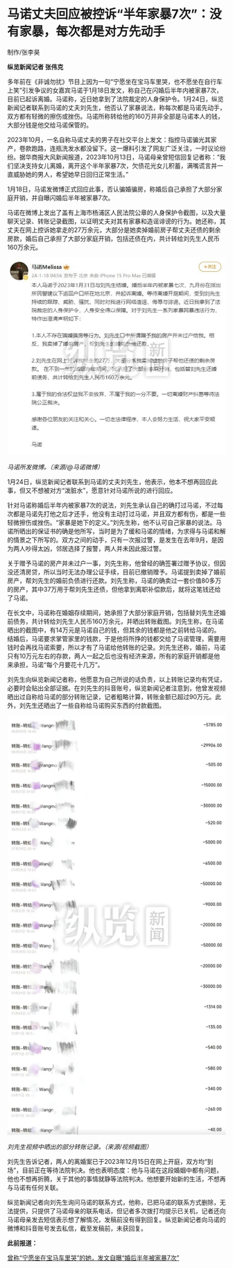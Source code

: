 # 马诺丈夫回应被控诉“半年家暴7次”：没有家暴，每次都是对方先动手

制作/张李昊

**纵览新闻记者 张伟克**

多年前在《非诚勿扰》节目上因为一句“宁愿坐在宝马车里哭，也不愿坐在自行车上笑”引发争议的女嘉宾马诺于1月18日发文，称自己在闪婚后半年内被家暴7次，目前已起诉离婚。马诺称，近日她拿到了法院裁定的人身保护令。1月24日，纵览新闻记者联系到马诺的丈夫刘先生，他否认了家暴说法，称每次都是马诺先动手，双方都有轻微的擦伤或挫伤。马诺所称转给他的160万并非全部是马诺本人的钱，大部分钱是他交给马诺保管的。

2023年10月，一名自称马诺丈夫的男子在社交平台上发文：指控马诺骗光其家产，卷款跑路，连瓶洗发水都没留下。这一爆料引发了网友广泛关注，一时议论纷纷。据华商报大风新闻报道，2023年10月13日，马诺母亲曾短信回复记者称：“我们坚决支持女儿离婚，离开这个半年家暴7次，欠债花光女儿积蓄，满嘴谎言并一直威胁她的男人，希望她早日回归正常生活。”

1月18日，马诺发微博正式回应此事，否认骗婚骗房，称婚后自己承担了大部分家庭开销，并自曝闪婚后半年被家暴7次。

马诺在微博上发出了盖有上海市杨浦区人民法院公章的人身保护令截图，以及大量聊天记录、转账记录截图，以证明丈夫对其有家暴和造谣诽谤的行为。她还称，其丈夫在网上控诉她拿走的27万余元，大部分是她卖掉婚前房子帮丈夫还债的剩余房款，婚后自己承担了大部分家庭开销，包括还债在内，共计转给刘先生人民币160万余元。

![70a1452b77431e812788a1f591282d2c.jpg](https://raw.githubusercontent.com/qqhsx/qqnews_image/main/2024/01/24/马诺丈夫回应被控诉“半年家暴7次”：没有家暴，每次都是对方先动手/70a1452b77431e812788a1f591282d2c.jpg)

 _马诺所发微博。（来源/@马诺微博）_

1月24日，纵览新闻记者联系到马诺的丈夫刘先生，他表示，他本不想再回应此事，但又不想被对方“泼脏水”，愿意针对马诺所说的进行回应。

针对马诺称婚后半年内被家暴7次的说法，刘先生承认自己的确打过马诺，不过每次都是马诺先打他之后才还手，他没有主动打过马诺，并且双方都有伤，都是一些轻微擦伤或挫伤。“家暴是她下的定义。”刘先生称，他不认可自己家暴的说法。马诺所晒出的保证书的确是他所写，当时是为了缓和马诺的情绪，为求得与马诺和解的情景之下所写的。双方之间的动手，只有一次报过警，是发生在去年9月，是因为两人吵得太凶，邻居选择了报警，两人并未因此报过警。

关于赠予马诺的房产并未过户一事，刘先生称，他曾经的确签署过赠予协议，但因没还清房贷，所以当时无法办理公证手续，目前已撤销赠予。马诺提到卖掉了婚前房产，帮刘先生的婚前负债进行还款。刘先生称，马诺的确卖过一套价值80多万的房产，其中37万用于帮刘先生还债，但他拿到离职补偿款后，就将这笔钱还给了马诺。

在长文中，马诺称在婚姻存续期间，她承担了大部分家庭开销，包括替刘先生还婚前债务，共计转给刘先生人民币160万余元，并晒出转账截图。刘先生称，在马诺晒出的截图中，有14万元是马诺自己的钱，但其余的钱都是他之前转给马诺的。结婚后，马诺要求掌管家里的钱款，于是他将所挣的钱都交给了马诺管理，需要用钱时会再找马诺索要，所以才有了马诺给他转账的记录。刘先生还称，婚前，马诺只有10万元左右的存款，两人一起之后也没有经济来源，所有的家庭开销都是他来承担，马诺“每个月要花十几万”。

刘先生向纵览新闻记者称，他愿意为自己所说的话负责，以上转账记录均有凭证，必要时会贴出全部证据。在刘先生的抖音账号，纵览新闻记者注意到，他曾发视频晒出过自称给马诺的部分转账记录，记者粗略计算，转账金额已超过90万元。此外，刘先生还晒出了一些自称给马诺购买东西的付款截图。

![beee4258c573bc3d9241f9204c9dbe86.jpg](https://raw.githubusercontent.com/qqhsx/qqnews_image/main/2024/01/24/马诺丈夫回应被控诉“半年家暴7次”：没有家暴，每次都是对方先动手/beee4258c573bc3d9241f9204c9dbe86.jpg)

_刘先生视频中晒出的部分转账记录。（来源/视频截图）_

刘先生告诉记者，两人的离婚案已于2023年12月15日在网上开庭，双方均“到场”，目前正在等待法院判决。他也表明态度：他与马诺在这段婚姻中都有问题，他也不想再折腾，关于其他的事情就静等法院判决。他想要开始新的生活，不想再与马诺有任何关联。

纵览新闻记者向刘先生询问马诺的联系方式，他称，已把马诺的联系方式删除，无法提供，只提供了马诺母亲的联系电话，但记者多次拨打均提示已关机，记者还向马诺母亲发去短信表示想了解情况，发稿前没有得到回复。纵览新闻记者向马诺的微博和抖音账号发去私信，截至发稿前，未获回复。

**此前报道：**

[曾称“宁愿坐在宝马车里哭”的她，发文自曝“婚后半年被家暴7次”](https://news.qq.com/rain/a/20240123A06VJ300)

